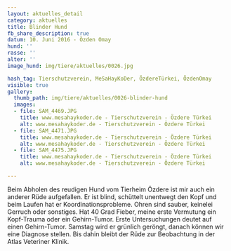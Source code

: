 ```yaml
---
layout: aktuelles_detail
category: aktuelles
title: Blinder Hund
fb_share_description: true
datum: 10. Juni 2016 - Özden Omay
hund: ''
rasse: ''
alter: ''
image_hund: img/tiere/aktuelles/0026.jpg

hash_tag: Tierschutzverein, MeSaHayKoDer, ÖzdereTürkei, ÖzdenOmay
visible: true
gallery:
  thumb_path: img/tiere/aktuelles/0026-blinder-hund
  images:
  - file: SAM_4469.JPG
    title: www.mesahaykoder.de - Tierschutzverein - Özdere Türkei
    alt: www.mesahaykoder.de - Tierschutzverein - Özdere Türkei
  - file: SAM_4471.JPG
    title: www.mesahaykoder.de - Tierschutzverein - Özdere Türkei
    alt: www.mesahaykoder.de - Tierschutzverein - Özdere Türkei
  - file: SAM_4475.JPG
    title: www.mesahaykoder.de - Tierschutzverein - Özdere Türkei
    alt: www.mesahaykoder.de - Tierschutzverein - Özdere Türkei

---
```


Beim Abholen des reudigen Hund vom Tierheim Özdere ist mir auch ein anderer Rüde aufgefallen.
Er ist blind, schüttelt unentwegt den Kopf und beim Laufen hat er Koordinationsprobleme.
Ohren sind sauber, keinelei Gerruch oder sonstiges. Hat 40 Grad Fieber, meine erste Vermutung ein Kopf-Trauma oder ein Gehirn-Tumor.
Erste Untersuchungen deutet auf einen Gehirn-Tumor.
Samstag wird er grünlich geröngt, danach können wir eine Diagnose stellen. Bis dahin bleibt der Rüde zur Beobachtung in der Atlas Veteriner Klinik.
